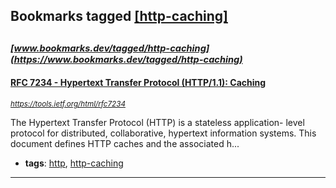 ## Bookmarks tagged [[http-caching]](https://www.bookmarks.dev/search?q=[http-caching])

_<sup><sup>[www.bookmarks.dev/tagged/http-caching](https://www.bookmarks.dev/tagged/http-caching)</sup></sup>_
---
#### [RFC 7234 - Hypertext Transfer Protocol (HTTP/1.1): Caching](https://tools.ietf.org/html/rfc7234)
_<sup>https://tools.ietf.org/html/rfc7234</sup>_

The Hypertext Transfer Protocol (HTTP) is a stateless application- level protocol for distributed, collaborative, hypertext information systems.  This document defines HTTP caches and the associated h...
* **tags**: [http](../tagged/http.md), [http-caching](../tagged/http-caching.md)
---
